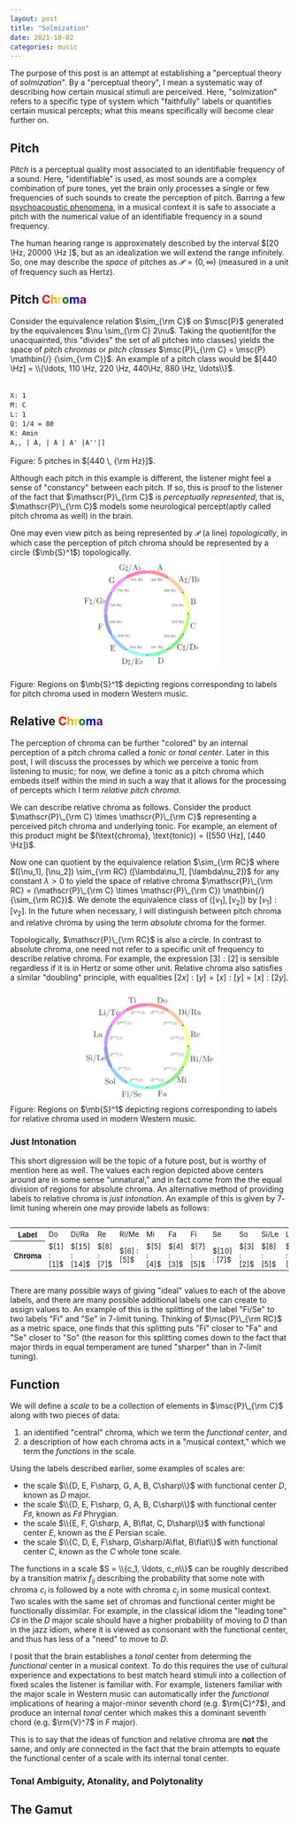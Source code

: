 ```yaml
---
layout: post
title: "Solmization"
date: 2021-10-02
categories: music
---
```


The purpose of this post is an attempt at establishing a "perceptual theory of _solmization_". By a "perceptual theory", I mean a systematic way of describing how certain musical stimuli are perceived. Here, "solmization" refers to a specific type of system which "faithfully" labels or quantifies certain musical percepts; what this means specifically will become clear further on. 
$\newcommand{\Hz}{\text{ Hz}}$

## Pitch

_Pitch_ is a perceptual quality most associated to an identifiable frequency of a sound. Here, "identifiable" is used, as most sounds are a complex combination of pure tones, yet the brain only processes a single or few frequencies of such sounds to create the perception of pitch. Barring a few <a href="https://www.sciencedirect.com/science/article/pii/037859557990025X" target="blank">psychoacoustic phenomena</a>, in a musical context it is safe to associate a pitch with the numerical value of an identifiable frequency in a sound frequency.

The human hearing range is approximately described by the interval $[20 \Hz, 20000 \Hz ]$, but as an idealization we will extend the range infinitely. So, one may describe the _space_ of pitches as $\mathscr{P} = (0, \infty)$ (measured in a unit of frequency such as Hertz).


## Pitch <span style='color: red'>C</span><span style='color: orange'>h</span><span style='color: gold'>r</span><span style='color: green'>o</span><span style='color: blue'>m</span><span style='color: purple'>a</span>

Consider the equivalence relation $\sim_{\rm C}$ on $\msc{P}$ generated by the equivalences $\nu \sim_{\rm C} 2\nu$. Taking the quotient(for the unacquainted, this "divides" the set of all pitches into classes) yields the space of _pitch chromas_ or _pitch classes_ $\msc{P}\_{\rm C} = \msc{P} \mathbin{/} {\sim_{\rm C}}$. An example of a pitch class would be $[440 \Hz] = \\{\ldots, 110 \Hz, 220 \Hz,  440\Hz, 880 \Hz, \ldots\\}$.

<div class="music-card" style="width: 80%;">
	<div id="sheet-octaves">
		<code>
<!-- -->X: 1
<!-- -->M: C
<!-- -->L: 1
<!-- -->Q: 1/4 = 80
<!-- -->K: Amin
<!-- -->A,, | A, | A | A' |A''|]
		</code>
	</div>
	<div id="audio-octaves"></div>
</div>

<div class="fig-caption">Figure: 5 pitches in $[440 \, {\rm Hz}]$.</div>

Although each pitch in this example is different, the listener might feel a sense of "constancy" between each pitch. If so, this is proof to the listener of the fact that $\mathscr{P}\_{\rm C}$ is _perceptually represented_, that is, $\mathscr{P}\_{\rm C}$ models some neurological percept(aptly called pitch chroma as well) in the brain.

One may even view pitch as being represented by $\mathscr{P}$ (a line) *topologically*, in which case the perception of pitch chroma should be represented by a circle ($\mb{S}^1$) topologically. 
<img src="/assets/images/absolute_chroma_diagram.svg" style="display: block; max-width: 50%;margin-left: auto; margin-right: auto;">
<div class="fig-caption">Figure: Regions on $\mb{S}^1$ depicting regions corresponding to labels for pitch chroma used in modern Western music. </div>

## Relative <span style='color: red'>C</span><span style='color: orange'>h</span><span style='color: gold'>r</span><span style='color: green'>o</span><span style='color: blue'>m</span><span style='color: purple'>a</span>

The perception of chroma can be further "colored" by an internal perception of a pitch chroma called a *tonic* or *tonal center*. Later in this post, I will discuss the processes by which we perceive a tonic from listening to music; for now, we define a tonic as a pitch chroma which embeds itself within the mind in such a way that it allows for the processing of percepts which I term _relative pitch chroma_.

We can describe relative chroma as follows. Consider the product $\mathscr{P}\_{\rm C} \times \mathscr{P}\_{\rm C}$ representing a perceived pitch chroma and underlying tonic. For example, an element of this product might be $(\text{chroma}, \text{tonic}) = ([550 \Hz], [440 \Hz])$. 

Now one can quotient by the equivalence relation $\sim_{\rm RC}$ where $([\nu_1], [\nu_2]) \sim_{\rm RC} ([\lambda\nu_1], [\lambda\nu_2])$ for any constant $\lambda > 0$ to yield the space of relative chroma $\mathscr{P}\_{\rm RC} = (\mathscr{P}\_{\rm C} \times \mathscr{P}\_{\rm C}) \mathbin{/} {\sim_{\rm RC}}$. We denote the equivalence class of $([\nu_1], [\nu_2])$ by $[\nu_1] : [\nu_2]$. In the future when necessary, I will distinguish between pitch chroma and relative chroma by using the term _absolute_ chroma for the former.

Topologically, $\mathscr{P}\_{\rm RC}$ is also a circle. In contrast to absolute chroma, one need not refer to a specific unit of frequency to describe relative chroma. For example, the expression $[3] : [2]$ is sensible regardless if it is in Hertz or some other unit. Relative chroma also satisfies a similar "doubling" principle, with equalities $[2x] : [y] = [x] : [y] = [x] : [2y]$.

<img src="/assets/images/relative_chroma_diagram.svg" style="display: block; max-width: 50%;margin-left: auto; margin-right: auto;">
<div class="fig-caption">Figure: Regions on $\mb{S}^1$ depicting regions corresponding to labels for relative chroma used in modern Western music. </div>

### Just Intonation

This short digression will be the topic of a future post, but is worthy of mention here as well. The values each region depicted above centers around are in some sense "unnatural," and in fact come from the the equal division of regions for absolute chroma. An alternative method of providing labels to relative chroma is *just intonation*. An example of this is given by $7$-limit tuning wherein one may provide labels as follows:

<div style="overflow-x: scroll;">
<table style="font-size: 13px;">
  <tr>
    <th>Label</th>
    <td>Do</td>
    <td>Di/Ra</td>
    <td>Re</td>
    <td>Ri/Me</td>
    <td>Mi</td>
    <td>Fa</td>
    <td>Fi</td>
    <td>Se</td>
    <td>So</td>
    <td>Si/Le</td>
    <td>La</td>
    <td>Li/Te</td>
    <td>Ti</td>
  </tr>
  <tr>
    <th>Chroma</th>
    <td>$[1] : [1]$</td>
    <td>$[15] : [14]$</td>
    <td>$[8] : [7]$</td>
    <td>$[6] : [5]$</td>
    <td>$[5] : [4]$</td>
    <td>$[4] : [3]$</td>
    <td>$[7] : [5]$</td>
    <td>$[10] : [7]$</td>
    <td>$[3] : [2]$</td>
    <td>$[8] : [5]$</td>
    <td>$[5] : [3]$</td>
    <td>$[7] : [4]$</td>
    <td>$[15] : [8]$</td>
  </tr>
</table>
</div>

There are many possible ways of giving "ideal" values to each of the above labels, and there are many possible additional labels one can create to assign values to. An example of this is the splitting of the label "Fi/Se" to two labels "Fi" and "Se" in $7$-limit tuning. Thinking of $\msc{P}\_{\rm RC}$ as a metric space, one finds that this splitting puts "Fi" closer to "Fa" and "Se" closer to "So" (the reason for this splitting comes down to the fact that major thirds in equal temperament are tuned "sharper" than in $7$-limit tuning).

## Function

We will define a *scale* to be a collection of elements in $\msc{P}\_{\rm C}$ along with two pieces of data:

1. an identified "central" chroma, which we term the *functional center*, and
2. a description of how each chroma acts in a "musical context," which we term the *functions* in the scale.

Using the labels described earlier, some examples of scales are:

- the scale $\\{D, E, F\sharp, G, A, B, C\sharp\\}$ with functional center $D$, known as $D$ major.
- the scale $\\{D, E, F\sharp, G, A, B, C\sharp\\}$ with functional center $F\sharp$, known as $F\sharp$ Phrygian.
- the scale $\\{E, F, G\sharp, A, B\flat, C, D\sharp\\}$ with functional center $E$, known as the $E$ Persian scale.
- the scale $\\{C, D, E, F\sharp, G\sharp/A\flat, B\flat\\}$ with functional center $C$, known as the $C$ whole tone scale.

The functions in a scale $S = \\{c_1, \ldots, c_n\\}$ can be roughly described by a transition matrix $f_{ij}$ describing the probability that some note with chroma $c_i$ is followed by a note with chroma $c_j$ in some musical context. Two scales with the same set of chromas and functional center might be functionally dissimilar. For example, in the classical idiom the "leading tone" $C\sharp$ in the $D$ major scale should have a higher probability of moving to $D$ than in the jazz idiom, where it is viewed as consonant with the functional center, and thus has less of a "need" to move to $D$.

I posit that the brain establishes a *tonal* center from determing the *functional* center in a musical context. To do this requires the use of cultural experience and expectations to best match heard stimuli into a collection of fixed scales the listener is familiar with. For example, listeners familiar with the major scale in Western music can automatically infer the *functional* implications of hearing a major-minor seventh chord (e.g. $\rm{C}^7$), and produce an internal *tonal* center which makes this a dominant seventh chord (e.g. $\rm{V}^7$ in $F$ major).

This is to say that the ideas of function and relative chroma are **not** the same, and only are connected in the fact that the brain attempts to equate the functional center of a scale with its internal tonal center.

### Tonal Ambiguity, Atonality, and Polytonality

## The Gamut 



